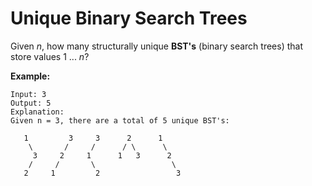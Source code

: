 # Unique Binary Search Trees

Given _n_, how many structurally unique __BST's__ (binary search trees) that store values 1 ... _n_?

__Example:__

```
Input: 3
Output: 5
Explanation:
Given n = 3, there are a total of 5 unique BST's:

   1         3     3      2      1
    \       /     /      / \      \
     3     2     1      1   3      2
    /     /       \                 \
   2     1         2                 3
```